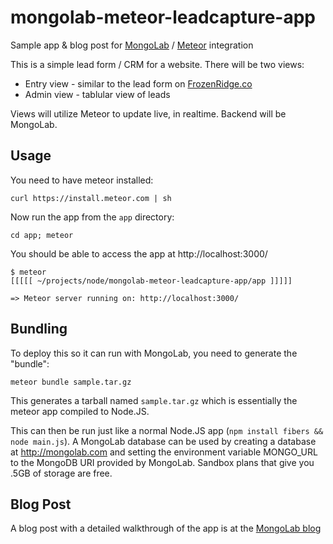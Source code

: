 mongolab-meteor-leadcapture-app
===============================

Sample app &amp; blog post for [MongoLab](http://mongolab.com) / [Meteor](http://meteor.com) integration

This is a simple lead form / CRM for a website. There will be two views:

* Entry view - similar to the lead form on [FrozenRidge.co](http://frozenridge.co)
* Admin view - tablular view of leads

Views will utilize Meteor to update live, in realtime. Backend will be MongoLab.


## Usage

You need to have meteor installed:

`curl https://install.meteor.com | sh`

Now run the app from the `app` directory:

`cd app; meteor`

You should be able to access the app at http://localhost:3000/

```
$ meteor
[[[[[ ~/projects/node/mongolab-meteor-leadcapture-app/app ]]]]]

=> Meteor server running on: http://localhost:3000/
```

## Bundling

To deploy this so it can run with MongoLab, you need to generate the "bundle":

`meteor bundle sample.tar.gz`

This generates a tarball named `sample.tar.gz` which is essentially the meteor
app compiled to Node.JS.

This can then be run just like a normal Node.JS app (`npm install fibers && node main.js`). A MongoLab database can be used by creating a database at
http://mongolab.com and setting the environment variable MONGO_URL to the
MongoDB URI provided by MongoLab. Sandbox plans that give you .5GB of storage
are free.

## Blog Post

A blog post with a detailed walkthrough of the app is at the [MongoLab blog](http://blog.mongolab.com/foo)
